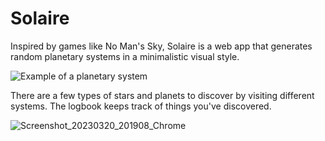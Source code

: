 # Solaire

Inspired by games like No Man's Sky, Solaire is a web app that generates random planetary systems in a minimalistic visual style.

![Example of a planetary system](https://user-images.githubusercontent.com/1685446/226445332-490fc528-9a82-41bf-abe3-6c4ac7275461.jpg)

There are a few types of stars and planets to discover by visiting different systems. The logbook keeps track of things you've discovered.

![Screenshot_20230320_201908_Chrome](https://user-images.githubusercontent.com/1685446/226445339-ccfa0ef0-7a71-4c9a-8a01-feeab0816f18.jpg)